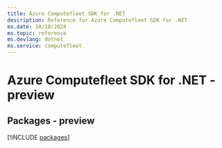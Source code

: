 ```yaml
---
title: Azure Computefleet SDK for .NET
description: Reference for Azure Computefleet SDK for .NET
ms.date: 10/18/2024
ms.topic: reference
ms.devlang: dotnet
ms.service: computefleet
---
```

# Azure Computefleet SDK for .NET - preview
## Packages - preview
[!INCLUDE [packages](computefleet-index.md)]